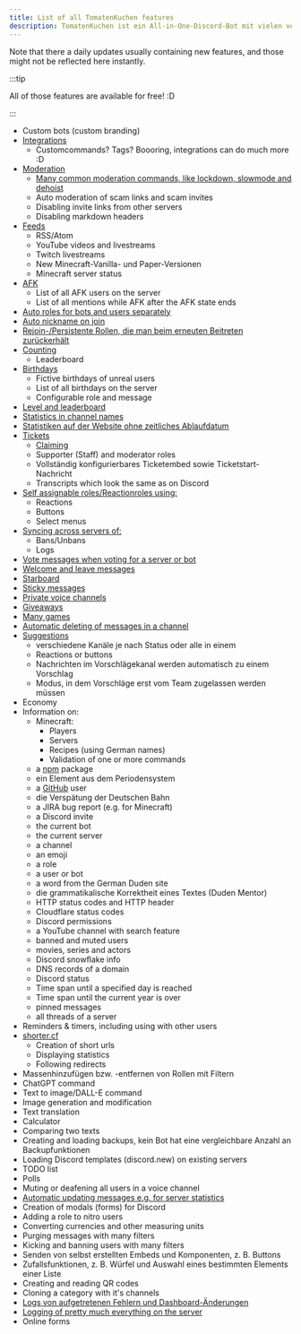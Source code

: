 ```yaml
---
title: List of all TomatenKuchen features
description: TomatenKuchen ist ein All-in-One-Discord-Bot mit vielen verschiedenen Funktionen. Diese Seite listet alle zum aktuellen Zeitpunkt verfügbaren Features des Bots auf.
---
```


Note that there a daily updates usually containing new features, and those might not be reflected here instantly.

:::tip

All of those features are available for free! :D

:::

- Custom bots (custom branding)
- [Integrations](./integrations)
	- Customcommands? Tags? Boooring, integrations can do much more :D
- [Moderation](./moderation)
	- [Many common moderation commands, like lockdown, slowmode and dehoist](./modcommands)
	- Auto moderation of scam links and scam invites
	- Disabling invite links from other servers
	- Disabling markdown headers
- [Feeds](./feeds)
	- RSS/Atom
	- YouTube videos and livestreams
	- Twitch livestreams
	- New Minecraft-Vanilla- und Paper-Versionen
	- Minecraft server status
- [AFK](./afk)
	- List of all AFK users on the server
	- List of all mentions while AFK after the AFK state ends
- [Auto roles for bots and users separately](./autorole)
- [Auto nickname on join](./autorole)
- [Rejoin-/Persistente Rollen, die man beim erneuten Beitreten zurückerhält](./autorole)
- [Counting](./counting)
	- Leaderboard
- [Birthdays](./birthday)
	- Fictive birthdays of unreal users
	- List of all birthdays on the server
	- Configurable role and message
- [Level and leaderboard](./level)
- [Statistics in channel names](./serverstats)
- [Statistiken auf der Website ohne zeitliches Ablaufdatum](./serverstats)
- [Tickets](./tickets)
	- [Claiming](./ticketcommands)
	- Supporter (Staff) and moderator roles
	- Vollständig konfigurierbares Ticketembed sowie Ticketstart-Nachricht
	- Transcripts which look the same as on Discord
- [Self assignable roles/Reactionroles using:](./reactionroles)
	- Reactions
	- Buttons
	- Select menus
- [Syncing across servers of:](./sync)
	- Bans/Unbans
	- Logs
- [Vote messages when voting for a server or bot](./voting)
- [Welcome and leave messages](./welcome-leave)
- [Starboard](./starboard)
- [Sticky messages](./sticky)
- [Private voice channels](./privatevoice)
- [Giveaways](./giveaways)
- [Many games](./games)
- [Automatic deleting of messages in a channel](./autodelete)
- [Suggestions](./suggest)
	- verschiedene Kanäle je nach Status oder alle in einem
	- Reactions or buttons
	- Nachrichten im Vorschlägekanal werden automatisch zu einem Vorschlag
	- Modus, in dem Vorschläge erst vom Team zugelassen werden müssen
- Economy
- Information on:
	- Minecraft:
		- Players
		- Servers
		- Recipes (using German names)
		- Validation of one or more commands
	- a [npm](https://npmjs.com) package
	- ein Element aus dem Periodensystem
	- a [GitHub](https://github.com) user
	- die Verspätung der Deutschen Bahn
	- a JIRA bug report (e.g. for Minecraft)
	- a Discord invite
	- the current bot
	- the current server
	- a channel
	- an emoji
	- a role
	- a user or bot
	- a word from the German Duden site
	- die grammatikalische Korrektheit eines Textes (Duden Mentor)
	- HTTP status codes and HTTP header
	- Cloudflare status codes
	- Discord permissions
	- a YouTube channel with search feature
	- banned and muted users
	- movies, series and actors
	- Discord snowflake info
	- DNS records of a domain
	- Discord status
	- Time span until a specified day is reached
	- Time span until the current year is over
	- pinned messages
	- all threads of a server
- Reminders & timers, including using with other users
- [shorter.cf](https://shorter.cf)
	- Creation of short urls
	- Displaying statistics
	- Following redirects
- Massenhinzufügen bzw. -entfernen von Rollen mit Filtern
- ChatGPT command
- Text to image/DALL-E command
- Image generation and modification
- Text translation
- Calculator
- Comparing two texts
- Creating and loading backups, kein Bot hat eine vergleichbare Anzahl an Backupfunktionen
- Loading Discord templates (discord.new) on existing servers
- TODO list
- Polls
- Muting or deafening all users in a voice channel
- [Automatic updating messages e.g. for server statistics](./autoupdate)
- Creation of modals (forms) for Discord
- Adding a role to nitro users
- Converting currencies and other measuring units
- Purging messages with many filters
- Kicking and banning users with many filters
- Senden von selbst erstellten Embeds und Komponenten, z. B. Buttons
- Zufallsfunktionen, z. B. Würfel und Auswahl eines bestimmten Elements einer Liste
- Creating and reading QR codes
- Cloning a category with it's channels
- [Logs von aufgetretenen Fehlern und Dashboard-Änderungen](./error)
- [Logging of pretty much everything on the server](./logs)
- Online forms
